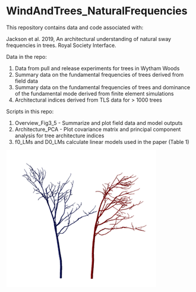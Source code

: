# WindAndTrees_NaturalFrequencies

This repository contains data and code associated with:

Jackson et al. 2019, An architectural understanding of natural sway frequencies in trees. Royal Society Interface. 

Data in the repo:
1. Data from pull and release experiments for trees in Wytham Woods
2. Summary data on the fundamental frequencies of trees derived from field data
3. Summary data on the fundamental frequencies of trees and dominance of the fundamental mode derived from finite element simulations
4. Architectural indices derived from TLS data for > 1000 trees 

Scripts in this repo:
1. Overview_Fig3_5 - Summarize and plot field data and model outputs
2. Architecture_PCA - Plot covariance matrix and principal component analysis for tree architecture indices
3. f0_LMs and D0_LMs calculate linear models used in the paper (Table 1)

![alt text](https://github.com/TobyDJackson/WindAndTrees_NaturalFrequencies/blob/master/figures/fig1.png)

